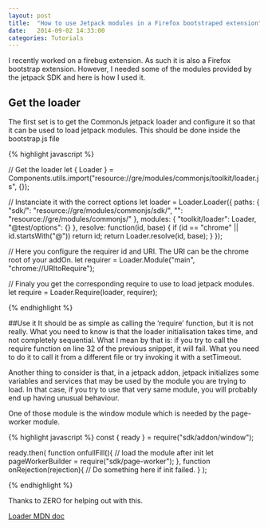 ```yaml
---
layout: post
title:  "How to use Jetpack modules in a Firefox bootstraped extension"
date:   2014-09-02 14:33:00
categories: Tutorials
---
```


I recently worked on a firebug extension. As such it is also a Firefox bootstrap extension. 
However, I needed some of the modules provided by the jetpack SDK and here is how I used it.

## Get the loader

The first set is to get the CommonJs jetpack loader and configure it so that it can be used to 
load jetpack modules. This should be done inside the bootstrap.js file

{% highlight javascript %}

// Get the loader
let { Loader } = Components.utils.import("resource://gre/modules/commonjs/toolkit/loader.js", {});

// Instanciate it with the correct options
let loader = Loader.Loader({
  paths: {
    "sdk/": "resource://gre/modules/commonjs/sdk/",
    "": "resource://gre/modules/commonjs/"
  },
  modules: {
    "toolkit/loader": Loader,
    "@test/options": {}
  },
  resolve: function(id, base) {
    if (id == "chrome" || id.startsWith("@"))
    	return id;
    return Loader.resolve(id, base);
  }
});

// Here you configure the requirer id and URI. The URI can be the chrome root of your addOn.
let requirer = Loader.Module("main", "chrome://URItoRequire");

// Finaly you get the corresponding require to use to load jetpack modules.
let require = Loader.Require(loader, requirer);

{% endhighlight %}

##Use it
It should be as simple as calling the ‘require’ function, but it is not really. 
What you need to know is that the loader initialisation takes time, and not completely sequential. 
What I mean by that is: if you try to call the require function on line 32 of the previous snippet, 
it will fail. What you need to do it to call it from a different file or try invoking it with a setTimeout.

Another thing to consider is that, in a jetpack addon, jetpack initializes some variables and
 services that may be used by the module you are trying to load. In that case, if you try to use 
 that very same module, you will probably end up having unusual behaviour.

One of those module is the window module which is needed by the page-worker module.

{% highlight javascript %}
const { ready } = require("sdk/addon/window");

ready.then(
  function onfullFill(){
    // load the module after init
    let pageWorkerBuilder = require("sdk/page-worker");
  },
  function onRejection(rejection){
  	// Do something here if init failed.
  }
);

{% endhighlight %}

Thanks to ZERO for helping out with this.

[Loader MDN doc](https://developer.mozilla.org/en-US/Add-ons/SDK/Low-Level_APIs/_loader)